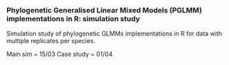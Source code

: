 ### Phylogenetic Generalised Linear Mixed Models (PGLMM) implementations in R: simulation study

Simulation study of phylogenetic GLMMs implementations in R for data with multiple replicates per species.

Main sim ~ 15/03
Case study ~ 01/04
